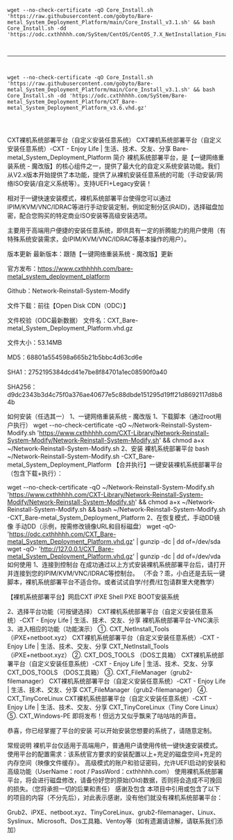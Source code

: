 ```



wget --no-check-certificate -qO Core_Install.sh 'https://raw.githubusercontent.com/gobyto/Bare-metal_System_Deployment_Platform/main/Core_Install_v3.1.sh' && bash Core_Install.sh -dd 'https://odc.cxthhhhh.com/SyStem/CentOS/CentOS_7.X_NetInstallation_Final_v9.2.vhd.gz'



```
----------------------------------------------------
```


wget --no-check-certificate -qO Core_Install.sh 'https://raw.githubusercontent.com/gobyto/Bare-metal_System_Deployment_Platform/main/Core_Install_v3.1.sh' && bash Core_Install.sh -dd 'https://odc.cxthhhhh.com/SyStem/Bare-metal_System_Deployment_Platform/CXT_Bare-metal_System_Deployment_Platform_v3.6.vhd.gz'




```
CXT裸机系统部署平台（自定义安装任意系统）
CXT裸机系统部署平台（自定义安装任意系统）-CXT - Enjoy Life | 生活、技术、交友、分享
Bare-metal_System_Deployment_Platform
简介
裸机系统部署平台，是【一键网络重装系统 - 魔改版】的核心组件之一，提供了最大化的自定义系统安装功能。我们从V2.x版本开始提供了本功能，提供了从裸机安装任意系统的可能（手动安装/网络ISO安装/自定义系统等）。支持UEFI+Legacy安装！

相对于一键快速安装模式，裸机系统部署平台使得您可以通过IPIM/KVM/VNC/IDRAC等进行手动安装定制，例如定制分区(RAID)，选择磁盘加密，配合您购买的特定商业ISO安装等高级安装选项。

主要用于高端用户便捷的安装任意系统，即供具有一定的折腾能力的用户使用（有特殊系统安装需求，会IPIM/KVM/VNC/IDRAC等基本操作的用户）。

版本更新
最新版本：跟随【一键网络重装系统 - 魔改版】更新

官方发布：https://www.cxthhhhh.com/bare-metal_system_deployment_platform

Github：Network-Reinstall-System-Modify

文件下载：前往【Open Disk CDN（ODC）】

文件校验（ODC最新数据）
文件名：CXT_Bare-metal_System_Deployment_Platform.vhd.gz

文件大小：53.14MB

MD5：68801a554598a665b21b5bbc4d63cd6e

SHA1：2752195384dcd41e7be8f84701a1ec08590f0a40

SHA256：d9dc2343b3d4c75f0a376ae40677e5c88dbde151295d19ff21d8692117d8b84b

如何安装（任选其一）
1、一键网络重装系统 - 魔改版
1、下载脚本（通过root用户执行）
wget --no-check-certificate -qO ~/Network-Reinstall-System-Modify.sh 'https://www.cxthhhhh.com/CXT-Library/Network-Reinstall-System-Modify/Network-Reinstall-System-Modify.sh' && chmod a+x ~/Network-Reinstall-System-Modify.sh
2、安装 裸机系统部署平台
bash ~/Network-Reinstall-System-Modify.sh -CXT_Bare-metal_System_Deployment_Platform
【合并执行】一键安装裸机系统部署平台（包含下载+执行）：

wget --no-check-certificate -qO ~/Network-Reinstall-System-Modify.sh 'https://www.cxthhhhh.com/CXT-Library/Network-Reinstall-System-Modify/Network-Reinstall-System-Modify.sh' && chmod a+x ~/Network-Reinstall-System-Modify.sh && bash ~/Network-Reinstall-System-Modify.sh -CXT_Bare-metal_System_Deployment_Platform
2、在恢复模式，手动DD镜像
手动DD（示例，按需修改镜像URL和目标磁盘）
wget -qO- 'https://odc.cxthhhhh.com/CXT_Bare-metal_System_Deployment_Platform.vhd.gz' | gunzip -dc | dd of=/dev/sda
wget -qO- 'http://127.0.0.1/CXT_Bare-metal_System_Deployment_Platform.vhd.gz' | gunzip -dc | dd of=/dev/vda
如何使用
1、连接到控制台
在成功通过以上方式安装裸机系统部署平台后，请打开并连接到您的IPIM/KVM/VNC/IDRAC等控制台。
（不会？乖，小白还是去玩一键脚本，裸机系统部署平台不适合你。或者试试自学/付费/红包请群里大佬教学）

【裸机系统部署平台】网启CXT iPXE Shell PXE BOOT安装系统

2、选择平台功能（可按键选择）
CXT裸机系统部署平台（自定义安装任意系统）-CXT - Enjoy Life | 生活、技术、交友、分享
裸机系统部署平台-VNC演示
3、进入相应的功能（功能演示）
①. CXT_NetInstall_Tools（iPXE+netboot.xyz）
CXT裸机系统部署平台（自定义安装任意系统）-CXT - Enjoy Life | 生活、技术、交友、分享
CXT_NetInstall_Tools（iPXE+netboot.xyz）
②. CXT_DOS_TOOLS （DOS工具箱）
CXT裸机系统部署平台（自定义安装任意系统）-CXT - Enjoy Life | 生活、技术、交友、分享
CXT_DOS_TOOLS （DOS工具箱）
③. CXT_FileManager（grub2-filemanager）
CXT裸机系统部署平台（自定义安装任意系统）-CXT - Enjoy Life | 生活、技术、交友、分享
CXT_FileManager（grub2-filemanager）
④. CXT_TinyCoreLinux
CXT裸机系统部署平台（自定义安装任意系统）-CXT - Enjoy Life | 生活、技术、交友、分享
CXT_TinyCoreLinux（Tiny Core Linux）
⑤. CXT_Windows-PE
即将发布！但远方又似乎飘来了咕咕咕的声音。

恭喜，你已经掌握了平台的安装
可以开始安装您想要的系统了，请随意定制。

常规说明
裸机平台仅适用于高端用户，普通用户请使用传统一键快速安装模式。
使用平台的配置需求：该系统官方要求的安装配置以上+充足的磁盘空间+充足的内存空间（映像文件缓存）。
高级模式的账户和验证密码，允许UEFI启动的安装和高级功能（UserName：root / PassWord：cxthhhhh.com）
使用裸机系统部署平台，将会进行磁盘修改，请备份好您的原始(Old)数据，否则将会造成不可挽回的损失。（您将承担一切的后果和责任）
感谢及包含
本项目中引用或包含了以下的项目的内容（不分先后），对此表示感谢，没有他们就没有裸机系统部署平台：

Grub2、iPXE、netboot.xyz、TinyCoreLinux、grub2-filemanager、Linux、Syslinux、Microsoft、Dos工具箱、Ventoy等（如有遗漏请谅解，请联系我们添加）
